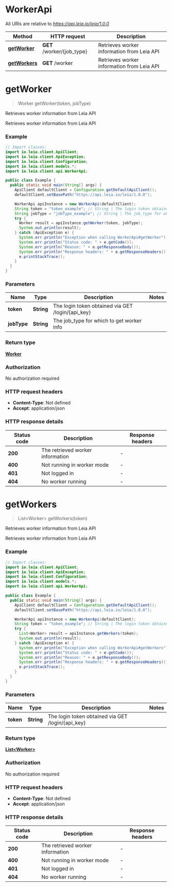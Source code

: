 # WorkerApi

All URIs are relative to *https://api.leia.io/leia/1.0.0*

Method | HTTP request | Description
------------- | ------------- | -------------
[**getWorker**](WorkerApi.md#getWorker) | **GET** /worker/{job_type} | Retrieves worker information from Leia API
[**getWorkers**](WorkerApi.md#getWorkers) | **GET** /worker | Retrieves worker information from Leia API


<a name="getWorker"></a>
# **getWorker**
> Worker getWorker(token, jobType)

Retrieves worker information from Leia API

Retrieves worker information from Leia API 

### Example
```java
// Import classes:
import io.leia.client.ApiClient;
import io.leia.client.ApiException;
import io.leia.client.Configuration;
import io.leia.client.models.*;
import io.leia.client.api.WorkerApi;

public class Example {
  public static void main(String[] args) {
    ApiClient defaultClient = Configuration.getDefaultApiClient();
    defaultClient.setBasePath("https://api.leia.io/leia/1.0.0");

    WorkerApi apiInstance = new WorkerApi(defaultClient);
    String token = "token_example"; // String | The login token obtained via GET /login/{api_key}
    String jobType = "jobType_example"; // String | The job_type for which to get worker info
    try {
      Worker result = apiInstance.getWorker(token, jobType);
      System.out.println(result);
    } catch (ApiException e) {
      System.err.println("Exception when calling WorkerApi#getWorker");
      System.err.println("Status code: " + e.getCode());
      System.err.println("Reason: " + e.getResponseBody());
      System.err.println("Response headers: " + e.getResponseHeaders());
      e.printStackTrace();
    }
  }
}
```

### Parameters

Name | Type | Description  | Notes
------------- | ------------- | ------------- | -------------
 **token** | **String**| The login token obtained via GET /login/{api_key} |
 **jobType** | **String**| The job_type for which to get worker info |

### Return type

[**Worker**](Worker.md)

### Authorization

No authorization required

### HTTP request headers

 - **Content-Type**: Not defined
 - **Accept**: application/json

### HTTP response details
| Status code | Description | Response headers |
|-------------|-------------|------------------|
**200** | The retrieved worker information |  -  |
**400** | Not running in worker mode |  -  |
**401** | Not logged in |  -  |
**404** | No worker running |  -  |

<a name="getWorkers"></a>
# **getWorkers**
> List&lt;Worker&gt; getWorkers(token)

Retrieves worker information from Leia API

Retrieves worker information from Leia API 

### Example
```java
// Import classes:
import io.leia.client.ApiClient;
import io.leia.client.ApiException;
import io.leia.client.Configuration;
import io.leia.client.models.*;
import io.leia.client.api.WorkerApi;

public class Example {
  public static void main(String[] args) {
    ApiClient defaultClient = Configuration.getDefaultApiClient();
    defaultClient.setBasePath("https://api.leia.io/leia/1.0.0");

    WorkerApi apiInstance = new WorkerApi(defaultClient);
    String token = "token_example"; // String | The login token obtained via GET /login/{api_key}
    try {
      List<Worker> result = apiInstance.getWorkers(token);
      System.out.println(result);
    } catch (ApiException e) {
      System.err.println("Exception when calling WorkerApi#getWorkers");
      System.err.println("Status code: " + e.getCode());
      System.err.println("Reason: " + e.getResponseBody());
      System.err.println("Response headers: " + e.getResponseHeaders());
      e.printStackTrace();
    }
  }
}
```

### Parameters

Name | Type | Description  | Notes
------------- | ------------- | ------------- | -------------
 **token** | **String**| The login token obtained via GET /login/{api_key} |

### Return type

[**List&lt;Worker&gt;**](Worker.md)

### Authorization

No authorization required

### HTTP request headers

 - **Content-Type**: Not defined
 - **Accept**: application/json

### HTTP response details
| Status code | Description | Response headers |
|-------------|-------------|------------------|
**200** | The retrieved worker information |  -  |
**400** | Not running in worker mode |  -  |
**401** | Not logged in |  -  |
**404** | No worker running |  -  |

